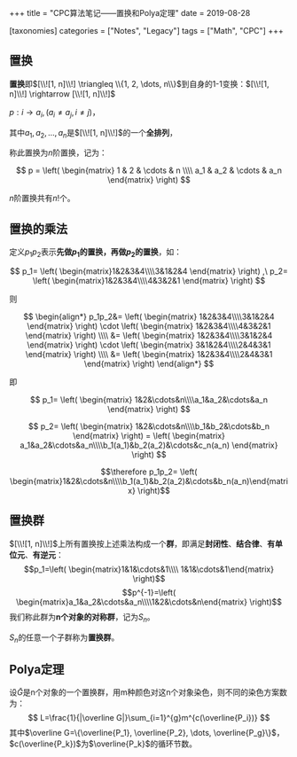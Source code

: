 +++
title = "CPC算法笔记——置换和Polya定理"
date = 2019-08-28

[taxonomies]
categories = ["Notes", "Legacy"]
tags = ["Math", "CPC"]
+++

## 置换

**置换**即$[\\![1, n]\\!] \triangleq \\{1, 2, \dots, n\\}$到自身的1-1变换：$[\\![1, n]\\!] \rightarrow [\\![1, n]\\!]$

$p: i \rightarrow a_i, (a_i \neq a_j, i \neq j)$，

其中$a_1, a_2, \dots, a_n$是$[\\![1, n]\\!]$的一个**全排列**，

称此置换为$n$阶置换，记为：

$$
p = \left(
\begin{matrix}
    1 & 2 & \cdots & n \\\\
    a_1 & a_2 & \cdots & a_n
\end{matrix} \right)
$$

$n$阶置换共有$n!$个。

<!-- more -->

## 置换的乘法

定义$p_1p_2$表示**先做$p_1$的置换，再做$p_2$的置换**，如：

$$
p_1= \left(
\begin{matrix}1&2&3&4\\\\3&1&2&4
\end{matrix} \right)
,\ 
p_2= \left(
\begin{matrix}1&2&3&4\\\\4&3&2&1
\end{matrix} \right)
$$

则

$$
\begin{align*}
p_1p_2&= \left(
\begin{matrix}
1&2&3&4\\\\3&1&2&4
\end{matrix} \right)
\cdot
\left( \begin{matrix}
1&2&3&4\\\\4&3&2&1
\end{matrix} \right) \\\\
&=
\left( \begin{matrix}
1&2&3&4\\\\3&1&2&4
\end{matrix} \right)
\cdot
\left( \begin{matrix}
3&1&2&4\\\\2&4&3&1
\end{matrix} \right) \\\\
&=
\left( \begin{matrix}
1&2&3&4\\\\2&4&3&1
\end{matrix} \right)
\end{align*}
$$

即

$$
p_1=
\left( \begin{matrix}
1&2&\cdots&n\\\\a_1&a_2&\cdots&a_n
\end{matrix} \right)
$$

$$
p_2=
\left( \begin{matrix}
1&2&\cdots&n\\\\b_1&b_2&\cdots&b_n
\end{matrix} \right)
= \left( \begin{matrix}
a_1&a_2&\cdots&a_n\\\\b_1(a_1)&b_2(a_2)&\cdots&c_n(a_n)
\end{matrix} \right)
$$

$$\therefore p_1p_2=
\left( \begin{matrix}1&2&\cdots&n\\\\b_1(a_1)&b_2(a_2)&\cdots&b_n(a_n)\end{matrix} \right)$$

## 置换群

$[\\![1, n]\\!]$上所有置换按上述乘法构成一个**群**，即满足**封闭性**、**结合律**、**有单位元**、**有逆元**：
$$p_1=\left( \begin{matrix}1&1&\cdots&1\\\\ 1&1&\cdots&1\end{matrix} \right)$$
$$p^{-1}=\left( \begin{matrix}a_1&a_2&\cdots&a_n\\\\1&2&\cdots&n\end{matrix} \right)$$
我们称此群为**n个对象的对称群**，记为$S_n$。

$S_n$的任意一个子群称为**置换群**。

## Polya定理

设$\bar G$是n个对象的一个置换群，用m种颜色对这n个对象染色，则不同的染色方案数为：
$$
L=\frac{1}{|\overline G|}\sum_{i=1}^{g}m^{c(\overline{P_i})}
$$
其中$\overline G=\{\overline{P_1}, \overline{P_2}, \dots, \overline{P_g}\}$，$c(\overline{P_k})$为$\overline{P_k}$的循环节数。